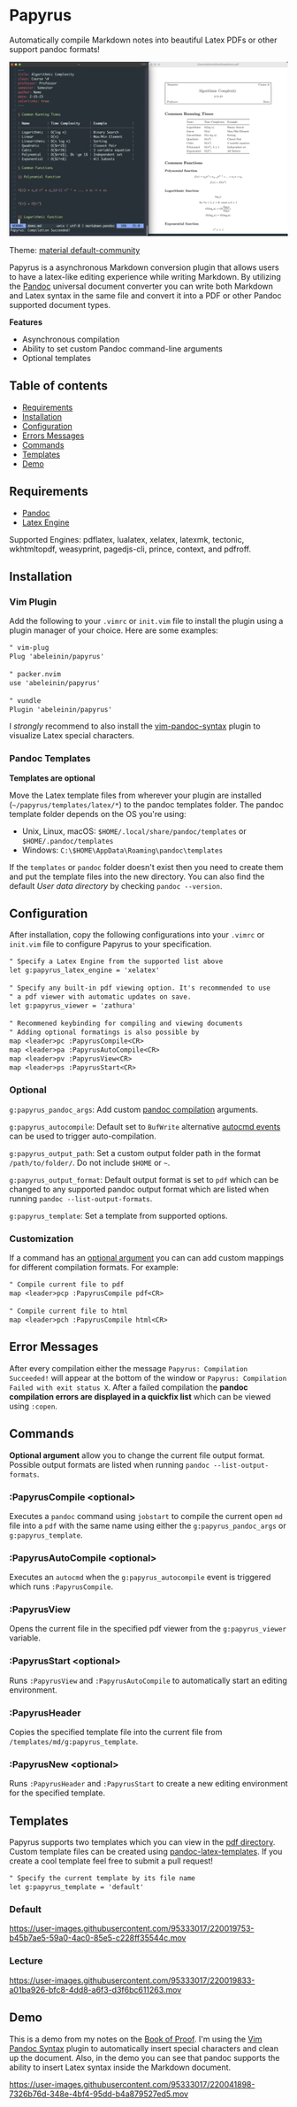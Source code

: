 # Papyrus

Automatically compile Markdown notes into beautiful Latex PDFs or other support pandoc formats!

![Screenshot example of Papyrus](https://github.com/abeleinin/papyrus/blob/main/examples/example.png?raw=true)

Theme: [material default-community](https://github.com/kaicataldo/material.vim)

Papyrus is a asynchronous Markdown conversion plugin that allows users to have a latex-like editing experience while writing Markdown. By utilizing the [Pandoc](https://pandoc.org/) universal document converter you can write both Markdown and Latex syntax in the same file and convert it into a PDF or other Pandoc supported document types.

**Features**

- Asynchronous compilation
- Ability to set custom Pandoc command-line arguments
- Optional templates

## Table of contents

- [Requirements](#requirements)
- [Installation](#installation)
- [Configuration](#configuration)
- [Errors Messages](#error-messages)
- [Commands](#commands)
- [Templates](#templates)
- [Demo](#demo)

## Requirements

- [Pandoc](https://pandoc.org/installing.html)
- [Latex Engine](https://pandoc.org/MANUAL.html#option--pdf-engine)

Supported Engines: pdflatex, lualatex, xelatex, latexmk, tectonic, wkhtmltopdf, weasyprint, pagedjs-cli, prince, context, and pdfroff.

## Installation

### Vim Plugin

Add the following to your `.vimrc` or `init.vim` file to install the plugin using a plugin manager of your choice. Here are some examples:

```vim
" vim-plug
Plug 'abeleinin/papyrus'

" packer.nvim
use 'abeleinin/papyrus'

" vundle
Plugin 'abeleinin/papyrus'
```

I *strongly* recommend to also install the [vim-pandoc-syntax](https://github.com/vim-pandoc/vim-pandoc-syntax) plugin to visualize Latex special characters.

### Pandoc Templates

**Templates are optional** 

Move the Latex template files from wherever your plugin are installed (`~/papyrus/templates/latex/*`) to the pandoc templates folder. The pandoc template folder depends on the OS you're using:

- Unix, Linux, macOS: `$HOME/.local/share/pandoc/templates` or `$HOME/.pandoc/templates`
- Windows: `C:\$HOME\AppData\Roaming\pandoc\templates`

If the `templates` or `pandoc` folder doesn't exist then you need to create them and put the template files into the new directory. You can also find the default *User data directory* by checking `pandoc --version`.

## Configuration

After installation, copy the following configurations into your `.vimrc` or `init.vim` file to configure Papyrus to your specification.

```vim
" Specify a Latex Engine from the supported list above
let g:papyrus_latex_engine = 'xelatex'

" Specify any built-in pdf viewing option. It's recommended to use 
" a pdf viewer with automatic updates on save.
let g:papyrus_viewer = 'zathura'

" Recommened keybinding for compiling and viewing documents
" Adding optional formatings is also possible by 
map <leader>pc :PapyrusCompile<CR>
map <leader>pa :PapyrusAutoCompile<CR>
map <leader>pv :PapyrusView<CR>
map <leader>ps :PapyrusStart<CR>
```

### Optional

`g:papyrus_pandoc_args`: Add custom [pandoc compilation](https://pandoc.org/MANUAL.html#general-writer-options) arguments.

`g:papyrus_autocompile`: Default set to `BufWrite` alternative [autocmd events](https://neovim.io/doc/user/autocmd.html#autocmd-events) can be used to trigger auto-compilation.

`g:papyrus_output_path`: Set a custom output folder path in the format `/path/to/folder/`. Do not include `$HOME` or `~`.

`g:papyrus_output_format`: Default output format is set to `pdf` which can be changed to any supported pandoc output format which are listed when running `pandoc --list-output-formats`.

`g:papyrus_template`: Set a template from supported options. 

### Customization 

If a command has an [optional argument](#commands) you can can add custom mappings for different compilation formats. For example:

```vim
" Compile current file to pdf
map <leader>pcp :PapyrusCompile pdf<CR>

" Compile current file to html
map <leader>pch :PapyrusCompile html<CR>
```


## Error Messages

After every compilation either the message `Papyrus: Compilation Succeeded!` will appear at the bottom of the window or `Papyrus: Compilation Failed with exit status X`. After a failed compilation the **pandoc compilation errors are displayed in a quickfix list** which can be viewed using `:copen`.


## Commands

**Optional argument** allow you to change the current file output format. Possible output formats are listed when running `pandoc --list-output-formats`.

### :PapyrusCompile \<optional\>

Executes a `pandoc` command using `jobstart` to compile the current open `md` file into a `pdf` with the same name using either the `g:papyrus_pandoc_args` or `g:papyrus_template`. 

### :PapyrusAutoCompile \<optional\>

Executes an `autocmd` when the `g:papyrus_autocompile` event is triggered which runs `:PapyrusCompile`.

### :PapyrusView 

Opens the current file in the specified pdf viewer from the `g:papyrus_viewer` variable.

### :PapyrusStart \<optional\>

Runs `:PapyrusView` and `:PapyrusAutoCompile` to automatically start an editing environment.

### :PapyrusHeader

Copies the specified template file into the current file from `/templates/md/g:papyrus_template`.

### :PapyrusNew \<optional\>

Runs `:PapyrusHeader` and `:PapyrusStart` to create a new editing environment for the specified template. 


## Templates

Papyrus supports two templates which you can view in the [pdf directory](https://github.com/abeleinin/papyrus/tree/main/templates/pdf). Custom template files can be created using [pandoc-latex-templates](https://github.com/Wandmalfarbe/pandoc-latex-template). If you create a cool template feel free to submit a pull request!

```vim
" Specify the current template by its file name 
let g:papyrus_template = 'default'
```
 
### Default

https://user-images.githubusercontent.com/95333017/220019753-b45b7ae5-59a0-4ac0-85e5-c228ff35544c.mov


### Lecture 

https://user-images.githubusercontent.com/95333017/220019833-a01ba926-bfc8-4dd8-a6f3-d3f6bc611263.mov


## Demo

This is a demo from my notes on the [Book of Proof](https://www.people.vcu.edu/~rhammack/BookOfProof/Main.pdf). I'm using the [Vim Pandoc Syntax](https://github.com/vim-pandoc/vim-pandoc-syntax) plugin to automatically insert special characters and clean up the document. Also, in the demo you can see that pandoc supports the ability to insert Latex syntax inside the Markdown document.

https://user-images.githubusercontent.com/95333017/220041898-7326b76d-348e-4bf4-95dd-b4a879527ed5.mov


